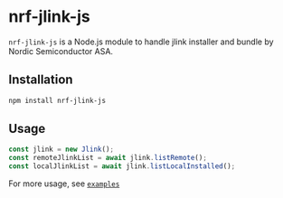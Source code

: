 # nrf-jlink-js

`nrf-jlink-js` is a Node.js module to handle jlink installer and bundle by Nordic Semiconductor ASA.

## Installation

```bash
npm install nrf-jlink-js
```

## Usage

```js
const jlink = new Jlink();
const remoteJlinkList = await jlink.listRemote();
const localJlinkList = await jlink.listLocalInstalled();
```

For more usage, see [`examples`](./examples)
